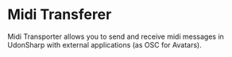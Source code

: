 # Midi Transferer

Midi Transporter allows you to send and receive midi messages in UdonSharp with external applications (as OSC for Avatars).